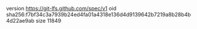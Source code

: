 version https://git-lfs.github.com/spec/v1
oid sha256:f7bf34c3a7939b24ed4fa01a4318e136d4d9139642b7219a8b28b4b4d22ae9ab
size 11849
